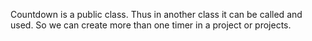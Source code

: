 Countdown is a public class. Thus in another class it can be called and used. So we can create more than one timer in a project or projects.
